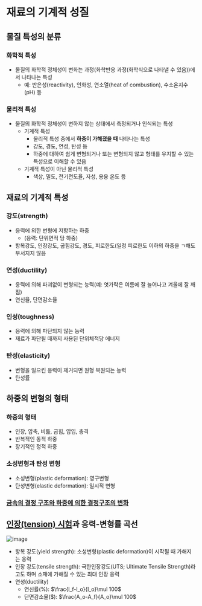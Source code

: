# 재료의 기계적 성질

## 물질 특성의 분류
### 화학적 특성
* 물질의 화학적 정체성이 변화는 과정(화학반응 과정(화학식으로 나타낼 수 있음))에서 나타나는 특성
  * 예: 반은성(reactivity), 인화성, 연소열(heat of combustion), 수소온지수(pH) 등
### 물리적 특성
* 물질의 화학적 정체성이 변하지 않는 상태에서 측정되거나 인식되는 특성
  * 기계적 특성
    * 물리적 특성 중에서 **하중이 가해졌을 때** 나타나는 특성
    * 강도, 경도, 연성, 탄성 등
    * 하중에 대하여 쉽게 변형되거나 또는 변형되지 않고 형태를 유지할 수 있는 특성으로 이해할 수 있음
  * 기계적 특성이 아닌 물리적 특성
    * 색상, 밀도, 전기전도율, 자성, 용융 온도 등

## 재료의 기계적 특성
### 강도(strength)
* 응력에 의한 변형에 저항하는 하중
  * (응력: 단위면적 당 하중)
* 항복강도, 인장강도, 굽힘강도, 경도, 피로한도(일정 피로한도 이하의 하중을 ㄱ해도 부서지지 않음
### 연성(ductility)
* 응력에 의해 파괴없이 변형되는 능력(예: 엿가락은 여름에 잘 늘어나고 겨울에 잘 깨짐)
* 연신율, 단면감소율
### 인성(toughness)
* 응력에 의해 파단되지 않는 능력
* 재료가 파단될 때까지 사용된 단위체적당 에너지
### 탄성(elasticity)
* 변형을 일으킨 응력이 제거되면 원형 복원되는 능력
* 탄성률

## 하중의 변형의 형태
### 하중의 형태
* 인장, 압축, 비틂, 굽힘, 압입, 충격
* 반복적인 동적 하중
* 장기적인 정적 하중
### 소성변형과 탄성 변형
* 소성변형(plastic deformation): 영구변형
* 탄성변형(elastic deformation): 일시적 변형
### [금속의 결정 구조와 하중에 의한 결정구조의 변화](https://drive.google.com/file/d/0B27lN6BLzQm1WVEtUzkxV2laU3M/view?resourcekey=0-32fWhmaPLLYbGvKcxozZzA)

## [인장(tension) 시험](https://drive.google.com/file/d/0B27lN6BLzQm1SzJCNjQtbkNiZHc/view?resourcekey=0-IHuYHf3d1Lq6v-83nkk63g)과 응력-변형률 곡선
![image](https://github.com/qlkdkd/univ-3-1/assets/71871927/dcfedf9e-3d51-4957-b850-5e38786ea05b)

* 항복 강도(yield strength): 소성변형(plastic deformation)이 시작될 때 가해지는 응력
* 인장 강도(tensile strength): 극한인장강도(UTS; Ultimate Tensile Strength)라고도 하며 소재에 가해질 수 있는 최대 인장 응력
* 연성(ductility)
  * 연신률(%): $\frac{l_f-l_o}{l_o}\mul 100$
  * 단면감소율($): $\frac{A_o-A_f}{A_o}\mul 100$
